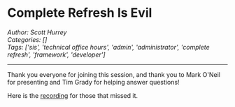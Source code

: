 # Complete Refresh Is Evil
*Author: Scott Hurrey*  
*Categories: []*  
*Tags: ['sis', 'technical office hours', 'admin', 'administrator', 'complete refresh', 'framework', 'developer']*  
<hr />

Thank you everyone for joining this session, and thank you to Mark
O'Neil for presenting and
Tim Grady
for helping answer questions!

Here is the [recording](https://us.bbcollab.com/collab/ui/session/playback/load/95AB4E49879BE673E0782032B9884951) for those that missed it.

